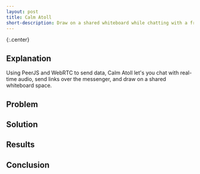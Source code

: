 ```yaml
---
layout: post
title: Calm Atoll
short-description: Draw on a shared whiteboard while chatting with a friend in real-time. 
---
```


{:.center}

## Explanation
Using PeerJS and WebRTC to send data, Calm Atoll let's you chat with real-time audio, send links over the messenger, and draw on a shared whiteboard space.

## Problem

## Solution

## Results

## Conclusion
